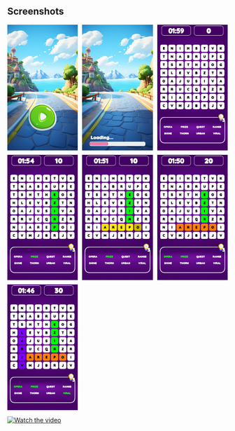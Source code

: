 ## Screenshots

<div style="display: grid; grid-template-columns: repeat(3, 1fr); gap: 10px;">

  <img src="Screenshots/Image%20Sequence_002_0000.jpg" width="100%" alt="Main Menu">
  <img src="Screenshots/Image%20Sequence_002_0032.jpg" width="100%" alt="Gameplay Grid">
  <img src="Screenshots/Image%20Sequence_002_0062.jpg" width="100%" alt="Gameplay Grid">

  <img src="Screenshots/Image%20Sequence_002_0222.jpg" width="100%" alt="Level Complete">
  <img src="Screenshots/Image%20Sequence_002_0302.jpg" width="100%" alt="Level Complete">
  <img src="Screenshots/Image%20Sequence_002_0343.jpg" width="100%" alt="Level Complete">

  <img src="Screenshots/Image%20Sequence_002_0462.jpg" width="100%" alt="Level Complete">
</div>

[![Watch the video](https://img.youtube.com/vi/YOUR_VIDEO_ID/0.jpg)](https://www.youtube.com/watch?v=YOUR_VIDEO_ID)
